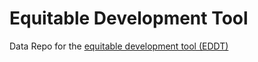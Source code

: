 # Equitable Development Tool

Data Repo for the [equitable development tool (EDDT)](https://legistar.council.nyc.gov/MeetingDetail.aspx?ID=829692&amp;GUID=2F8FEE3A-D5AE-4E32-9BF5-2D935AD6C868&amp;Options=&amp;Search=)
